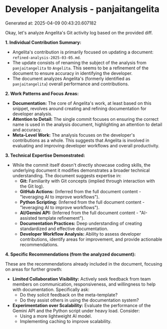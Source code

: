 # Developer Analysis - panjaitangelita
Generated at: 2025-04-09 00:43:20.607182

Okay, let's analyze Angelita's Git activity log based on the provided diff.

**1. Individual Contribution Summary:**

*   Angelita's contribution is primarily focused on updating a document: `refined-analysis-2025-03-05.md`.
*   The update consists of renaming the subject of the analysis from `panjaitangelita` to `Angelita`. This seems to be a refinement of the document to ensure accuracy in identifying the developer.
*   The document analyzes Angelita's (formerly identified as `panjaitangelita`) overall performance and contributions.

**2. Work Patterns and Focus Areas:**

*   **Documentation:**  The core of Angelita's work, at least based on this snippet, revolves around creating and refining documentation for developer analysis.
*   **Attention to Detail:**  The single commit focuses on ensuring the correct name is used in the analysis document, highlighting an attention to detail and accuracy.
*   **Meta-Level Work:** The analysis focuses on the developer's contributions as a whole. This suggests that Angelita is involved in evaluating and improving developer workflows and overall productivity.

**3. Technical Expertise Demonstrated:**

*   While the commit itself doesn't directly showcase coding skills, the underlying document it modifies demonstrates a broader technical understanding.  The document suggests expertise in:
    *   **Git:** Familiarity with Git concepts (implied through interaction with the Git log).
    *   **GitHub Actions:** (Inferred from the full document content - "leveraging AI to improve workflows").
    *   **Python Scripting:** (Inferred from the full document content - "leveraging AI to improve workflows").
    *   **AI/Gemini API:**  (Inferred from the full document content - "AI-assisted template refinement").
    *   **Documentation Practices:** Deep understanding of creating standardized and effective documentation.
    *   **Developer Workflow Analysis:**  Ability to assess developer contributions, identify areas for improvement, and provide actionable recommendations.

**4. Specific Recommendations (from the analyzed document):**

These are the recommendations already included in the document, focusing on areas for further growth:

*   **Limited Collaboration Visibility:**  Actively seek feedback from team members on communication, responsiveness, and willingness to help with documentation. Specifically ask:
    *   Do they solicit feedback on the meta-template?
    *   Do they assist others in using the documentation system?
*   **Experimentation over Scalability:** Evaluate the performance of the Gemini API and the Python script under heavy load. Consider:
    *   Using a more lightweight AI model.
    *   Implementing caching to improve scalability.
